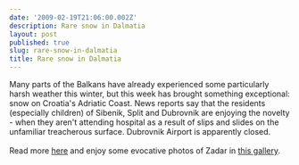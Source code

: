```yaml
---
date: '2009-02-19T21:06:00.002Z'
description: Rare snow in Dalmatia
layout: post
published: true
slug: rare-snow-in-dalmatia
title: Rare snow in Dalmatia
---
```


Many parts of the Balkans have already experienced some particularly harsh weather this winter, but this week has brought something exceptional: snow on Croatia's Adriatic Coast. News reports say that the residents (especially children) of Sibenik, Split and Dubrovnik are enjoying the novelty - when they aren't attending hospital as a result of slips and slides on the unfamiliar treacherous surface. Dubrovnik Airport is apparently closed.   <br /><br />Read more <a href="http://www.javno.com/en-croatia/photo--snow-cover-turns-dalmatia-white_235298">here</a> and enjoy some evocative photos of Zadar in <a href="http://www.javno.com/en/foto.php?id=18&amp;rbr=12006&amp;idrf=529159">this gallery</a>.